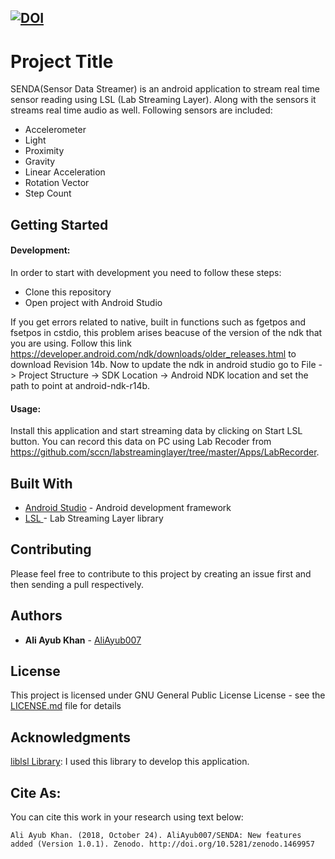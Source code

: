 [![DOI](https://zenodo.org/badge/DOI/10.5281/zenodo.1419527.svg)](https://doi.org/10.5281/zenodo.1419527)
---
# Project Title

SENDA(Sensor Data Streamer) is an android application to stream real time sensor reading using LSL (Lab Streaming Layer). Along with the sensors it streams real time audio as well. Following sensors are included: 

- Accelerometer
- Light
- Proximity
- Gravity
- Linear Acceleration
- Rotation Vector
- Step Count

## Getting Started
#### Development:

In order to start with development you need to follow these steps: 

- Clone this repository
- Open project with Android Studio

If you get errors related to native, built in functions such as fgetpos and fsetpos in cstdio, this problem arises beacuse of the version of the ndk that you are using. Follow this link https://developer.android.com/ndk/downloads/older_releases.html to download Revision 14b. Now to update the ndk in android studio go to File -> Project Structure -> SDK Location -> Android NDK location and set the path to point at android-ndk-r14b.

#### Usage: 

Install this application and start streaming data by clicking on Start LSL button. You can record this data on PC using Lab Recoder from https://github.com/sccn/labstreaminglayer/tree/master/Apps/LabRecorder. 

## Built With

* [Android Studio](https://developer.android.com/studio/) - Android development framework
* [LSL ](https://github.com/sccn/labstreaminglayer) - Lab Streaming Layer library

## Contributing

Please feel free to contribute to this project by creating an issue first and then sending a pull respectively. 

## Authors

* **Ali Ayub Khan** - [AliAyub007](https://github.com/AliAyub007)


## License

This project is licensed under GNU General Public License License - see the [LICENSE.md](https://github.com/AliAyub007/SENDA/blob/master/LICENSE) file for details

## Acknowledgments

[liblsl Library](https://github.com/sccn/labstreaminglayer/tree/master/LSL): I used this library to develop this application. 

## Cite As: 
You can cite this work in your research using text below:

    Ali Ayub Khan. (2018, October 24). AliAyub007/SENDA: New features added (Version 1.0.1). Zenodo. http://doi.org/10.5281/zenodo.1469957

